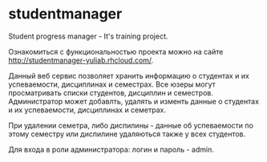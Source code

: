 # studentmanager
Student progress manager - It's training project.

Ознакомиться с функциональностью проекта можно на сайте http://studentmanager-yuliab.rhcloud.com/.

Данный веб сервис позволяет хранить информацию о студентах и их успеваемости, дисциплинах и семестрах.
Все юзеры могут просматривать списки студентов, дисциплин и семестров.
Администратор может добавлть, удалять и изменть данные о студентах и их успеваемости, дисциплинах и семетрах.

При удалении семетра, либо диспилины - данные об успеваемости по этому семестру или диспилине удаляються также у всех студентов.

Для входа в роли администратора: логин и пароль - admin.
